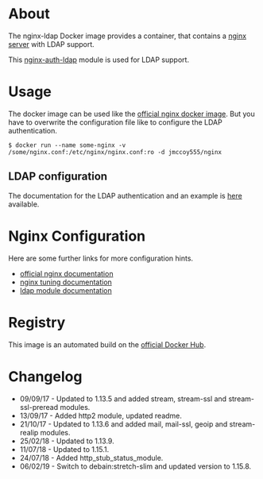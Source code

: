 About
=====

The nginx-ldap Docker image provides a container, that contains a [nginx server](http://nginx.org/) with LDAP support.

This [nginx-auth-ldap](https://github.com/kvspb/nginx-auth-ldap) module is used for LDAP support.


Usage
=====

The docker image can be used like the [official nginx docker image](https://hub.docker.com/r/library/nginx/).
But you have to overwrite the configuration file like to configure the LDAP authentication.

```
$ docker run --name some-nginx -v /some/nginx.conf:/etc/nginx/nginx.conf:ro -d jmccoy555/nginx
```

LDAP configuration
------------------

The documentation for the LDAP authentication and an example is [here](https://github.com/kvspb/nginx-auth-ldap/blob/master/README.md#example-configuration) available.


Nginx Configuration
===================

Here are some further links for more configuration hints.

* [official nginx documentation](http://nginx.org/en/docs/configure.html)
* [nginx tuning documentation](https://www.nginx.com/blog/tuning-nginx)
* [ldap module documentation](https://github.com/kvspb/nginx-auth-ldap/blob/master/README.md)


Registry
========

This image is an automated build on the [official Docker Hub](https://hub.docker.com/r/jmccoy555/nginx).


Changelog
=========
* 09/09/17 - Updated to 1.13.5 and added stream, stream-ssl and stream-ssl-preread modules.
* 13/09/17 - Added http2 module, updated readme.
* 21/10/17 - Updated to 1.13.6 and added mail, mail-ssl, geoip and stream-realip modules.
* 25/02/18 - Updated to 1.13.9.
* 11/07/18 - Updated to 1.15.1.
* 24/07/18 - Added http_stub_status_module.
* 06/02/19 - Switch to debain:stretch-slim and updated version to 1.15.8.
